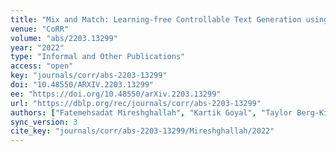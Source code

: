 ```yaml
---
title: "Mix and Match: Learning-free Controllable Text Generation using Energy Language Models."
venue: "CoRR"
volume: "abs/2203.13299"
year: "2022"
type: "Informal and Other Publications"
access: "open"
key: "journals/corr/abs-2203-13299"
doi: "10.48550/ARXIV.2203.13299"
ee: "https://doi.org/10.48550/arXiv.2203.13299"
url: "https://dblp.org/rec/journals/corr/abs-2203-13299"
authors: ["Fatemehsadat Mireshghallah", "Kartik Goyal", "Taylor Berg-Kirkpatrick"]
sync_version: 3
cite_key: "journals/corr/abs-2203-13299/Mireshghallah/2022"
---
```

